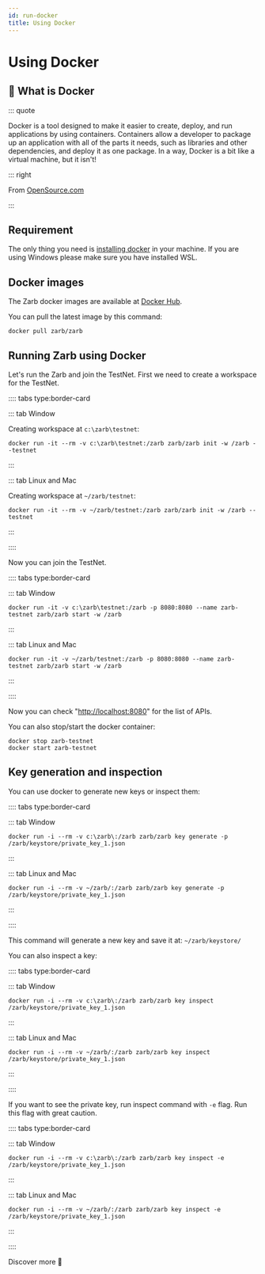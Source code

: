 ```yaml
---
id: run-docker
title: Using Docker
---
```


# Using Docker

## 🐳 What is Docker

::: quote

Docker is a tool designed to make it easier to create, deploy, and run applications by using
containers. Containers allow a developer to package up an application with all of the parts it
needs, such as libraries and other dependencies, and deploy it as one package. In a way, Docker is a
bit like a virtual machine, but it isn't!

::: right

From [OpenSource.com](https://opensource.com/resources/what-docker)

:::

## Requirement

The only thing you need is [installing docker](https://docs.docker.com/get-docker/) in your machine.
If you are using Windows please make sure you have installed WSL.

## Docker images

The Zarb docker images are available at [Docker Hub](https://hub.docker.com/r/zarb/zarb).

You can pull the latest image by this command:

```
docker pull zarb/zarb
```

## Running Zarb using Docker

Let's run the Zarb and join the TestNet. First we need to create a workspace for the TestNet.

:::: tabs type:border-card

::: tab Window

Creating workspace at `c:\zarb\testnet`:

```
docker run -it --rm -v c:\zarb\testnet:/zarb zarb/zarb init -w /zarb --testnet
```

:::

::: tab Linux and Mac

Creating workspace at `~/zarb/testnet`:

```
docker run -it --rm -v ~/zarb/testnet:/zarb zarb/zarb init -w /zarb --testnet
```

:::

::::

Now you can join the TestNet.

:::: tabs type:border-card

::: tab Window

```
docker run -it -v c:\zarb\testnet:/zarb -p 8080:8080 --name zarb-testnet zarb/zarb start -w /zarb
```

:::

::: tab Linux and Mac

```
docker run -it -v ~/zarb/testnet:/zarb -p 8080:8080 --name zarb-testnet zarb/zarb start -w /zarb
```

:::

::::

Now you can check "[http://localhost:8080](http://localhost:8080)" for the list of APIs.

You can also stop/start the docker container:

```
docker stop zarb-testnet
docker start zarb-testnet
```

## Key generation and inspection

You can use docker to generate new keys or inspect them:

:::: tabs type:border-card

::: tab Window

```
docker run -i --rm -v c:\zarb\:/zarb zarb/zarb key generate -p /zarb/keystore/private_key_1.json
```

:::

::: tab Linux and Mac

```
docker run -i --rm -v ~/zarb/:/zarb zarb/zarb key generate -p /zarb/keystore/private_key_1.json
```

:::

::::

This command will generate a new key and save it at: `~/zarb/keystore/`

You can also inspect a key:

:::: tabs type:border-card

::: tab Window

```
docker run -i --rm -v c:\zarb\:/zarb zarb/zarb key inspect /zarb/keystore/private_key_1.json
```

:::

::: tab Linux and Mac

```
docker run -i --rm -v ~/zarb/:/zarb zarb/zarb key inspect /zarb/keystore/private_key_1.json
```

:::

::::

If you want to see the private key, run inspect command with `-e` flag. Run this flag with great
caution.

:::: tabs type:border-card

::: tab Window

```
docker run -i --rm -v c:\zarb\:/zarb zarb/zarb key inspect -e /zarb/keystore/private_key_1.json
```

:::

::: tab Linux and Mac

```
docker run -i --rm -v ~/zarb/:/zarb zarb/zarb key inspect -e /zarb/keystore/private_key_1.json
```

:::

::::

Discover more 🧐
